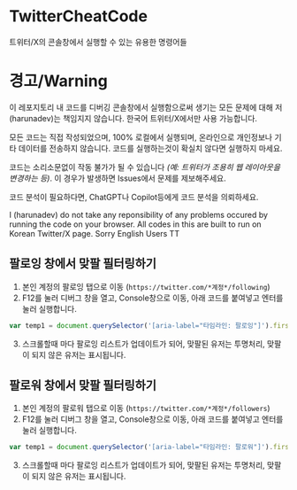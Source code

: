 # TwitterCheatCode
트위터/X의 콘솔창에서 실행할 수 있는 유용한 명령어들

# 경고/Warning
이 레포지토리 내 코드를 디버깅 콘솔창에서 실행함으로써 생기는 모든 문제에 대해 저(harunadev)는 책임지지 않습니다. 한국어 트위터/X에서만 사용 가능합니다.

모든 코드는 직접 작성되었으며, 100% 로컬에서 실행되며, 온라인으로 개인정보나 기타 데이터를 전송하지 않습니다. 코드를 실행하는것이 확실치 않다면 실행하지 마세요.

코드는 소리소문없이 작동 불가가 될 수 있습니다 _(예: 트위터가 조용히 웹 레이아웃을 변경하는 등)_. 이 경우가 발생하면 Issues에서 문제를 제보해주세요.

코드 분석이 필요하다면, ChatGPT나 Copilot등에게 코드 분석을 의뢰하세요.

I (harunadev) do not take any reponsibility of any problems occured by running the code on your browser. All codes in this are built to run on Korean Twitter/X page. Sorry English Users TT

## 팔로잉 창에서 맞팔 필터링하기
1. 본인 계정의 팔로잉 탭으로 이동 (`https://twitter.com/*계정*/following`)
2. F12를 눌러 디버그 창을 열고, Console창으로 이동, 아래 코드를 붙여넣고 엔터를 눌러 실행합니다.
```js
var temp1 = document.querySelector('[aria-label="타임라인: 팔로잉"]').firstChild; window.onscroll = function() {for (var i of temp1.children) {if (i.innerHTML.includes('userFollowIndicator')) {i.style.opacity = '0';}}}
```
3. 스크롤할때 마다 팔로잉 리스트가 업데이트가 되어, 맞팔된 유저는 투명처리, 맞팔이 되지 않은 유저는 표시됩니다.

## 팔로워 창에서 맞팔 필터링하기
1. 본인 계정의 팔로워 탭으로 이동 (`https://twitter.com/*계정*/followers`)
2. F12를 눌러 디버그 창을 열고, Console창으로 이동, 아래 코드를 붙여넣고 엔터를 눌러 실행합니다.
```js
var temp1 = document.querySelector('[aria-label="타임라인: 팔로워"]').firstChild; window.onscroll = function() {for (var i of temp1.children) {if (i.innerHTML.includes('언팔로우')) {i.style.opacity = '0';}}}
```
3. 스크롤할때 마다 팔로잉 리스트가 업데이트가 되어, 맞팔된 유저는 투명처리, 맞팔이 되지 않은 유저는 표시됩니다.
